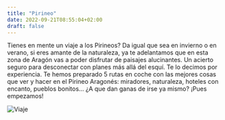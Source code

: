 ```yaml
---
title: "Pirineo"
date: 2022-09-21T08:55:04+02:00
draft: false
---
```


Tienes en mente un viaje a los Pirineos? Da igual que sea en invierno o en verano, si eres amante de la naturaleza, ya te adelantamos que en esta zona de Aragón vas a poder disfrutar de paisajes alucinantes. Un acierto seguro para desconectar con planes más allá del esquí. Te lo decimos por experiencia. Te hemos preparado 5 rutas en coche con las mejores cosas que ver y hacer en el Pirineo Aragonés: miradores, naturaleza, hoteles con encanto, pueblos bonitos… ¿A que dan ganas de irse ya mismo? ¡Pues empezamos!

![Viaje](https://www.organizotuviaje.com/wp-content/uploads/2020/10/PIRINEO-ARAGONES.jpg)